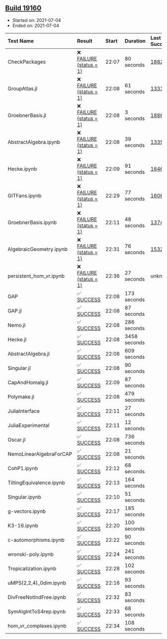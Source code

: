 ## [Build 19160](https://oscarci.mathematik.uni-kl.de/job/oscar/19160/)

* Started on: 2021-07-04
* Ended on: 2021-07-04

| Test Name    | Result | Start | Duration | Last Success | First Failure |
|:-------------|:-------|:------|:---------|:-------------|:--------------|
| CheckPackages | ❌ [FAILURE (status = 1)](https://oscarci.mathematik.uni-kl.de/job/oscar/19160/artifact/logs/build-19160/CheckPackages.log) | 22:07 | 80 seconds | [18822](https://oscarci.mathematik.uni-kl.de/job/oscar/18822/) | [18823](https://oscarci.mathematik.uni-kl.de/job/oscar/18823/) |
| GroupAtlas.jl | ❌ [FAILURE (status = 1)](https://oscarci.mathematik.uni-kl.de/job/oscar/19160/artifact/logs/build-19160/GroupAtlas.jl.log) | 22:08 | 61 seconds | [13311](https://oscarci.mathematik.uni-kl.de/job/oscar/13311/) | [13312](https://oscarci.mathematik.uni-kl.de/job/oscar/13312/) |
| GroebnerBasis.jl | ❌ [FAILURE (status = 1)](https://oscarci.mathematik.uni-kl.de/job/oscar/19160/artifact/logs/build-19160/GroebnerBasis.jl.log) | 22:08 | 3 seconds | [18864](https://oscarci.mathematik.uni-kl.de/job/oscar/18864/) | [18865](https://oscarci.mathematik.uni-kl.de/job/oscar/18865/) |
| AbstractAlgebra.ipynb | ❌ [FAILURE (status = 1)](https://oscarci.mathematik.uni-kl.de/job/oscar/19160/artifact/logs/build-19160/AbstractAlgebra.ipynb.log) | 22:08 | 39 seconds | [13355](https://oscarci.mathematik.uni-kl.de/job/oscar/13355/) | [13356](https://oscarci.mathematik.uni-kl.de/job/oscar/13356/) |
| Hecke.ipynb | ❌ [FAILURE (status = 1)](https://oscarci.mathematik.uni-kl.de/job/oscar/19160/artifact/logs/build-19160/Hecke.ipynb.log) | 22:09 | 91 seconds | [16463](https://oscarci.mathematik.uni-kl.de/job/oscar/16463/) | [16464](https://oscarci.mathematik.uni-kl.de/job/oscar/16464/) |
| GITFans.ipynb | ❌ [FAILURE (status = 1)](https://oscarci.mathematik.uni-kl.de/job/oscar/19160/artifact/logs/build-19160/GITFans.ipynb.log) | 22:29 | 77 seconds | [16068](https://oscarci.mathematik.uni-kl.de/job/oscar/16068/) | [16069](https://oscarci.mathematik.uni-kl.de/job/oscar/16069/) |
| GroebnerBasis.ipynb | ❌ [FAILURE (status = 1)](https://oscarci.mathematik.uni-kl.de/job/oscar/19160/artifact/logs/build-19160/GroebnerBasis.ipynb.log) | 22:11 | 48 seconds | [13748](https://oscarci.mathematik.uni-kl.de/job/oscar/13748/) | [13749](https://oscarci.mathematik.uni-kl.de/job/oscar/13749/) |
| AlgebraicGeometry.ipynb | ❌ [FAILURE (status = 1)](https://oscarci.mathematik.uni-kl.de/job/oscar/19160/artifact/logs/build-19160/AlgebraicGeometry.ipynb.log) | 22:31 | 76 seconds | [15322](https://oscarci.mathematik.uni-kl.de/job/oscar/15322/) | [15323](https://oscarci.mathematik.uni-kl.de/job/oscar/15323/) |
| persistent_hom_vr.ipynb | ❌ [FAILURE (status = 1)](https://oscarci.mathematik.uni-kl.de/job/oscar/19160/artifact/logs/build-19160/persistent_hom_vr.ipynb.log) | 22:36 | 27 seconds | unknown | unknown |
| GAP | ✅ [SUCCESS](https://oscarci.mathematik.uni-kl.de/job/oscar/19160/artifact/logs/build-19160/GAP.log) | 22:08 | 173 seconds |  |  |
| GAP.jl | ✅ [SUCCESS](https://oscarci.mathematik.uni-kl.de/job/oscar/19160/artifact/logs/build-19160/GAP.jl.log) | 22:08 | 87 seconds |  |  |
| Nemo.jl | ✅ [SUCCESS](https://oscarci.mathematik.uni-kl.de/job/oscar/19160/artifact/logs/build-19160/Nemo.jl.log) | 22:08 | 286 seconds |  |  |
| Hecke.jl | ✅ [SUCCESS](https://oscarci.mathematik.uni-kl.de/job/oscar/19160/artifact/logs/build-19160/Hecke.jl.log) | 22:08 | 3458 seconds |  |  |
| AbstractAlgebra.jl | ✅ [SUCCESS](https://oscarci.mathematik.uni-kl.de/job/oscar/19160/artifact/logs/build-19160/AbstractAlgebra.jl.log) | 22:08 | 609 seconds |  |  |
| Singular.jl | ✅ [SUCCESS](https://oscarci.mathematik.uni-kl.de/job/oscar/19160/artifact/logs/build-19160/Singular.jl.log) | 22:08 | 90 seconds |  |  |
| CapAndHomalg.jl | ✅ [SUCCESS](https://oscarci.mathematik.uni-kl.de/job/oscar/19160/artifact/logs/build-19160/CapAndHomalg.jl.log) | 22:09 | 87 seconds |  |  |
| Polymake.jl | ✅ [SUCCESS](https://oscarci.mathematik.uni-kl.de/job/oscar/19160/artifact/logs/build-19160/Polymake.jl.log) | 22:08 | 479 seconds |  |  |
| JuliaInterface | ✅ [SUCCESS](https://oscarci.mathematik.uni-kl.de/job/oscar/19160/artifact/logs/build-19160/JuliaInterface.log) | 22:11 | 27 seconds |  |  |
| JuliaExperimental | ✅ [SUCCESS](https://oscarci.mathematik.uni-kl.de/job/oscar/19160/artifact/logs/build-19160/JuliaExperimental.log) | 22:11 | 12 seconds |  |  |
| Oscar.jl | ✅ [SUCCESS](https://oscarci.mathematik.uni-kl.de/job/oscar/19160/artifact/logs/build-19160/Oscar.jl.log) | 22:08 | 736 seconds |  |  |
| NemoLinearAlgebraForCAP | ✅ [SUCCESS](https://oscarci.mathematik.uni-kl.de/job/oscar/19160/artifact/logs/build-19160/NemoLinearAlgebraForCAP.log) | 22:08 | 21 seconds |  |  |
| CohP1.ipynb | ✅ [SUCCESS](https://oscarci.mathematik.uni-kl.de/job/oscar/19160/artifact/logs/build-19160/CohP1.ipynb.log) | 22:12 | 68 seconds |  |  |
| TiltingEquivalence.ipynb | ✅ [SUCCESS](https://oscarci.mathematik.uni-kl.de/job/oscar/19160/artifact/logs/build-19160/TiltingEquivalence.ipynb.log) | 22:13 | 164 seconds |  |  |
| Singular.ipynb | ✅ [SUCCESS](https://oscarci.mathematik.uni-kl.de/job/oscar/19160/artifact/logs/build-19160/Singular.ipynb.log) | 22:10 | 51 seconds |  |  |
| g-vectors.ipynb | ✅ [SUCCESS](https://oscarci.mathematik.uni-kl.de/job/oscar/19160/artifact/logs/build-19160/g-vectors.ipynb.log) | 22:17 | 185 seconds |  |  |
| K3-16.ipynb | ✅ [SUCCESS](https://oscarci.mathematik.uni-kl.de/job/oscar/19160/artifact/logs/build-19160/K3-16.ipynb.log) | 22:20 | 100 seconds |  |  |
| c-automorphisms.ipynb | ✅ [SUCCESS](https://oscarci.mathematik.uni-kl.de/job/oscar/19160/artifact/logs/build-19160/c-automorphisms.ipynb.log) | 22:22 | 90 seconds |  |  |
| wronski-poly.ipynb | ✅ [SUCCESS](https://oscarci.mathematik.uni-kl.de/job/oscar/19160/artifact/logs/build-19160/wronski-poly.ipynb.log) | 22:24 | 241 seconds |  |  |
| Tropicalization.ipynb | ✅ [SUCCESS](https://oscarci.mathematik.uni-kl.de/job/oscar/19160/artifact/logs/build-19160/Tropicalization.ipynb.log) | 22:28 | 102 seconds |  |  |
| uMPS(2,2,4)_0dim.ipynb | ✅ [SUCCESS](https://oscarci.mathematik.uni-kl.de/job/oscar/19160/artifact/logs/build-19160/uMPS-2-2-4-_0dim.ipynb.log) | 22:16 | 93 seconds |  |  |
| DivFreeNotIndFree.ipynb | ✅ [SUCCESS](https://oscarci.mathematik.uni-kl.de/job/oscar/19160/artifact/logs/build-19160/DivFreeNotIndFree.ipynb.log) | 22:32 | 83 seconds |  |  |
| SymAlgIntToS4rep.ipynb | ✅ [SUCCESS](https://oscarci.mathematik.uni-kl.de/job/oscar/19160/artifact/logs/build-19160/SymAlgIntToS4rep.ipynb.log) | 22:33 | 68 seconds |  |  |
| hom_vr_complexes.ipynb | ✅ [SUCCESS](https://oscarci.mathematik.uni-kl.de/job/oscar/19160/artifact/logs/build-19160/hom_vr_complexes.ipynb.log) | 22:34 | 108 seconds |  |  |
